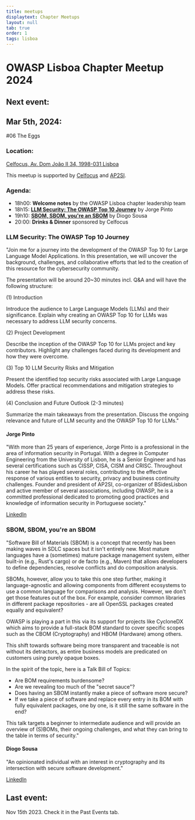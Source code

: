 ```yaml
---
title: meetups
displaytext: Chapter Meetups
layout: null
tab: true
order: 1
tags: lisboa
---
```

# OWASP Lisboa Chapter Meetup 2024

## Next event:

## Mar 5th, 2024:
\#06 The Eggs

### Location:
[Celfocus, Av. Dom João II 34, 1998-031 Lisboa](https://maps.app.goo.gl/cy4D1sEuN1fNSdFB8)

This meetup is supported by [Celfocus](https://www.celfocus.com/) and [AP2SI](https://ap2si.org/).

### Agenda:
* 18h00: **Welcome notes** by the OWASP Lisboa chapter leadership team
* 18h15: **[LLM Security: The OWASP Top 10 Journey](#llm-security-the-owasp-top-10-journey)** by Jorge Pinto
* 19h10: **[SBOM, SBOM, you're an SBOM](#sbom-sbom-youre-an-sbom)** by Diogo Sousa
* 20:00: **Drinks & Dinner** sponsored by Celfocus

### LLM Security: The OWASP Top 10 Journey
"Join me for a journey into the development of the OWASP Top 10 for Large Language Model Applications. In this presentation, we will uncover the background, challenges, and collaborative efforts that led to the creation of this resource for the cybersecurity community.

The presentation will be around 20~30 minutes incl. Q&A and will have the following structure:

(1) Introduction

Introduce the audience to Large Language Models (LLMs) and their significance.
Explain why creating an OWASP Top 10 for LLMs was necessary to address LLM security concerns.

(2) Project Development

Describe the inception of the OWASP Top 10 for LLMs project and key contributors.
Highlight any challenges faced during its development and how they were overcome.

(3) Top 10 LLM Security Risks and Mitigation

Present the identified top security risks associated with Large Language Models.
Offer practical recommendations and mitigation strategies to address these risks.

(4) Conclusion and Future Outlook (2-3 minutes)

Summarize the main takeaways from the presentation.
Discuss the ongoing relevance and future of LLM security and the OWASP Top 10 for LLMs."

#### Jorge Pinto
"With more than 25 years of experience, Jorge Pinto is a professional in the area of information security in Portugal. With a degree in Computer Engineering from the University of Lisbon, he is a Senior Engineer and has several certifications such as CISSP, CISA, CISM and CRISC. Throughout his career he has played several roles, contributing to the effective response of various entities to security, privacy and business continuity challenges. Founder and president of AP2SI, co-organizer of BSidesLisbon and active member of several associations, including OWASP, he is a committed professional dedicated to promoting good practices and knowledge of information security in Portuguese society."

[LinkedIn](https://www.linkedin.com/in/jorgepinto/)


### SBOM, SBOM, you're an SBOM
"Software Bill of Materials (SBOM) is a concept that recently has been making waves in SDLC spaces but it isn't entirely new. Most mature languages have a (sometimes) mature package management system, either built-in (e.g., Rust's cargo) or de facto (e.g., Maven) that allows developers to define dependencies, resolve conflicts and do composition analysis.

SBOMs, however, allow you to take this one step further, making it language-agnostic and allowing components from different ecosystems to use a common language for comparisons and analysis. However, we don't get those features out of the box. For example, consider common libraries in different package repositories - are all OpenSSL packages created equally and equivalent?

OWASP is playing a part in this via its support for projects like CycloneDX which aims to provide a full-stack BOM standard to cover specific scopes such as the CBOM (Cryptography) and HBOM (Hardware) among others.

This shift towards software being more transparent and traceable is not without its detractors, as entire business models are predicated on customers using purely opaque boxes.

In the spirit of the topic, here is a Talk Bill of Topics:

- Are BOM requirements burdensome?
- Are we revealing too much of the "secret sauce"?
- Does having an SBOM instantly make a piece of software more secure?
- If we take a piece of software and replace every entry in its BOM with fully equivalent packages, one by one, is it still the same software in the end?

This talk targets a beginner to intermediate audience and will provide an overview of (S)BOMs, their ongoing challenges, and what they can bring to the table in terms of security."

#### Diogo Sousa
"An opinionated individual with an interest in cryptography and its intersection with secure software development."

[LinkedIn](https://www.linkedin.com/in/0xdsousa/)


## Last event:

Nov 15th 2023. Check it in the Past Events tab.

